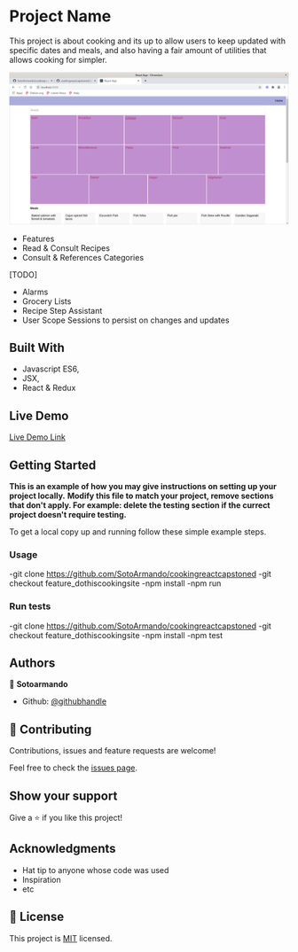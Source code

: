 # Project Name

This project is about cooking and its up to allow users to keep updated with specific dates and meals, and also having a fair amount of utilities that 
allows cooking for simpler.

![screenshot](./app_screenshot.png)

- Features
- Read & Consult Recipes
- Consult & References Categories

[TODO]
- Alarms
- Grocery Lists
- Recipe Step Assistant
- User Scope Sessions to persist on changes and updates

## Built With

- Javascript ES6,
- JSX,
- React & Redux

## Live Demo

[Live Demo Link](https://livedemo.com)


## Getting Started

**This is an example of how you may give instructions on setting up your project locally.**
**Modify this file to match your project, remove sections that don't apply. For example: delete the testing section if the currect project doesn't require testing.**


To get a local copy up and running follow these simple example steps.

### Usage
  -git clone https://github.com/SotoArmando/cookingreactcapstoned
  -git checkout feature_dothiscookingsite
  -npm install
  -npm run
### Run tests
  -git clone https://github.com/SotoArmando/cookingreactcapstoned
  -git checkout feature_dothiscookingsite
  -npm install
  -npm test


## Authors

👤 **Sotoarmando**

- Github: [@githubhandle](https://github.com/SotoArmando)


## 🤝 Contributing

Contributions, issues and feature requests are welcome!

Feel free to check the [issues page](issues/).

## Show your support

Give a ⭐️ if you like this project!

## Acknowledgments

- Hat tip to anyone whose code was used
- Inspiration
- etc

## 📝 License

This project is [MIT](lic.url) licensed.
